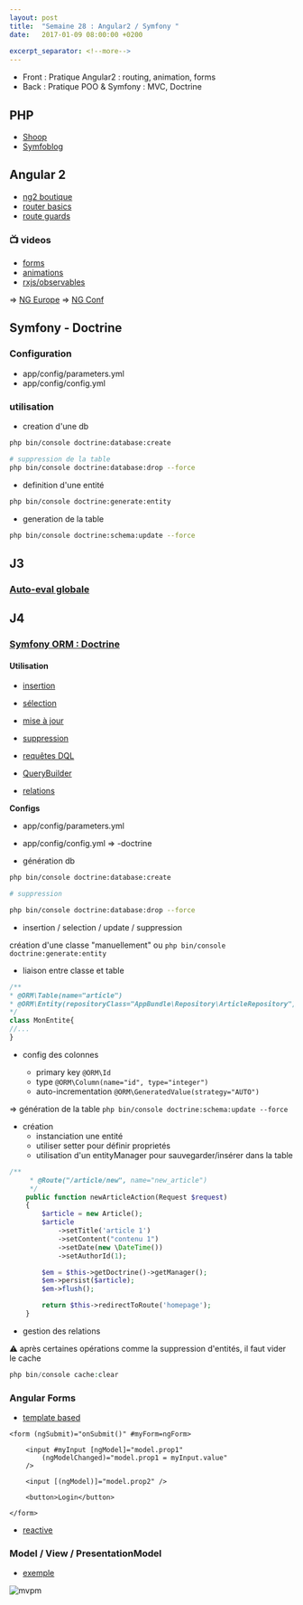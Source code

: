 ```yaml
---
layout: post
title:  "Semaine 28 : Angular2 / Symfony "
date:   2017-01-09 08:00:00 +0200
 
excerpt_separator: <!--more-->
---
```


- Front : Pratique Angular2 : routing, animation, forms
- Back : Pratique POO & Symfony : MVC, Doctrine

<!--more-->

## PHP 

- [Shoop](https://github.com/simplyon2/boutique-phpoo)
- [Symfoblog](https://github.com/simplyon2/symfoblog)

## Angular 2

- [ng2 boutique](https://github.com/simplyon2/ng2-boutique)
- [router basics](https://github.com/simplyon2/ng2-router-basics)
- [route guards](https://github.com/rxlabz/ng2-route-guards@)

### :tv: videos

- [forms](https://www.youtube.com/watch?v=xYv9lsrV0s4)
- [animations](https://www.youtube.com/watch?v=NGNE7LMd9VY)
- [rxjs/observables](https://www.youtube.com/watch?v=WWR9nxVx1ec)

=> [NG Europe](https://www.youtube.com/channel/UCEGUP3TJJfMsEM_1y8iviSQ)
=> [NG Conf](https://www.youtube.com/user/ngconfvideos)


## Symfony - Doctrine

### Configuration

- app/config/parameters.yml
- app/config/config.yml

### utilisation 

- creation d'une db

```bash
php bin/console doctrine:database:create

# suppression de la table
php bin/console doctrine:database:drop --force
```

- definition d'une entité

```bash
php bin/console doctrine:generate:entity
```

- generation de la table

```bash
php bin/console doctrine:schema:update --force
```


## J3

### [Auto-eval globale](https://goo.gl/forms/0NzobJstOTL6doZB2)

## J4 

### [Symfony ORM : Doctrine](http://symfony.com/doc/current/doctrine.html)

#### Utilisation 

- [insertion](http://symfony.com/doc/current/doctrine.html#persisting-objects-to-the-database)
- [sélection](http://symfony.com/doc/current/doctrine.html#fetching-objects-from-the-database)
- [mise à jour](http://symfony.com/doc/current/doctrine.html#updating-an-object)
- [suppression](http://symfony.com/doc/current/doctrine.html#deleting-an-object)
- [requêtes DQL](http://symfony.com/doc/current/doctrine.html#querying-for-objects-with-dql)
- [QueryBuilder](http://symfony.com/doc/current/doctrine.html#querying-for-objects-using-doctrine-s-query-builder)

- [relations](http://symfony.com/doc/3.1/doctrine/associations.html)


**Configs**

- app/config/parameters.yml
- app/config/config.yml => -doctrine

- génération db

```bash
php bin/console doctrine:database:create

# suppression 

php bin/console doctrine:database:drop --force

```

- insertion / selection / update / suppression

création d'une classe "manuellement" ou `php bin/console doctrine:generate:entity`

- liaison entre classe et table

```php
/**
* @ORM\Table(name="article")
* @ORM\Entity(repositoryClass="AppBundle\Repository\ArticleRepository")
*/
class MonEntite{
//...
}
```

- config des colonnes

  - primary key `@ORM\Id`
  - type `@ORM\Column(name="id", type="integer")`
  - auto-incrementation `@ORM\GeneratedValue(strategy="AUTO")`

=> génération de la table `php bin/console doctrine:schema:update --force`

- création 
  - instanciation une entité
  - utiliser setter pour définir proprietés
  - utilisation d'un entityManager pour sauvegarder/insérer dans la table
```php
/**
     * @Route("/article/new", name="new_article")
     */
    public function newArticleAction(Request $request)
    {
        $article = new Article();
        $article
            ->setTitle('article 1')
            ->setContent("contenu 1")
            ->setDate(new \DateTime())
            ->setAuthorId(1);

        $em = $this->getDoctrine()->getManager();
        $em->persist($article);
        $em->flush();

        return $this->redirectToRoute('homepage');
    }
```
  

- gestion des relations

:warning: après certaines opérations comme la suppression d'entités, il faut vider le cache
 
```php
php bin/console cache:clear
```


### Angular Forms

- [template based](https://github.com/simplyon2/ng-router-mvpm)

```angular2html
<form (ngSubmit)="onSubmit()" #myForm=ngForm>

    <input #myInput [ngModel]="model.prop1"
        (ngModelChanged)="model.prop1 = myInput.value"
    />
    
    <input [(ngModel)]="model.prop2" />

    <button>Login</button>

</form>
```

- [reactive](https://toddmotto.com/angular-2-forms-reactive)
 
### Model / View / PresentationModel

- [exemple](https://github.com/simplyon2/ng-router-mvpm)

![mvpm](../../../../img/mvpm.jpg)

